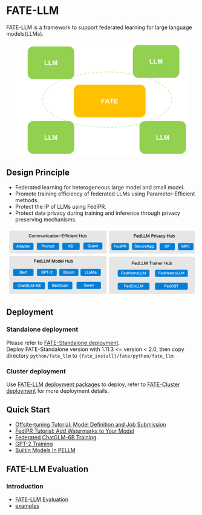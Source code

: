 # FATE-LLM
FATE-LLM is a framework to support federated learning for large language models(LLMs).
<div align="center">
  <img src="./doc/images/fate-llm-show.png" height="300">
</div>

## Design Principle
- Federated learning for heterogeneous large model and small model.
- Promote training efficiency of federated LLMs using Parameter-Efficient methods.
- Protect the IP of LLMs using FedIPR.
- Protect data privacy during training and inference through privacy preserving mechanisms.
<div align="center">
  <img src="./doc/images/fate-llm-plan.png">
</div>

## Deployment

### Standalone deployment
Please refer to [FATE-Standalone deployment](https://github.com/FederatedAI/FATE#standalone-deployment).  
Deploy FATE-Standalone version with 1.11.3 <= version < 2.0, then copy directory `python/fate_llm` to `{fate_install}/fate/python/fate_llm`

### Cluster deployment
Use [FATE-LLM deployment packages](https://github.com/FederatedAI/FATE/wiki/Download#llm%E9%83%A8%E7%BD%B2%E5%8C%85) to deploy,  refer to [FATE-Cluster deployment](https://github.com/FederatedAI/FATE#cluster-deployment) for more deployment details.

## Quick Start
- [Offsite-tuning Tutorial: Model Definition and Job Submission](./doc/tutorial/offsite_tuning/Offsite_tuning_tutorial.ipynb)
- [FedIPR Tutorial: Add Watermarks to Your Model](./doc/tutorial/fed_ipr/FedIPR-tutorial.ipynb)
- [Federated ChatGLM-6B Training](./doc/tutorial/parameter_efficient_llm/ChatGLM-6B_ds.ipynb)
- [GPT-2 Training](./doc/tutorial/parameter_efficient_llm/GPT2-example.ipynb)
- [Builtin Models In PELLM](./doc/tutorial/builtin_models.md)


## FATE-LLM Evaluation

### Introduction
- [FATE-LLM Evaluation](./doc/fate_llm_evaluation.md)
- [examples](./examples)
